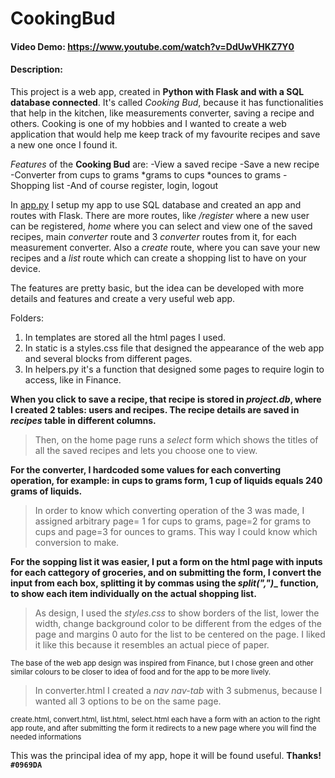 # CookingBud
#### Video Demo:  https://www.youtube.com/watch?v=DdUwVHKZ7Y0
#### Description:

This project is a web app, created in **Python with Flask and with a SQL database connected**.
It's called *Cooking Bud*, because it has functionalities that help in the kitchen, like measurements converter, saving a recipe and others.
Cooking is one of my hobbies and I wanted to create a web application that would help me keep track of my favourite recipes and save a new one once I found it.

*Features* of the **Cooking Bud** are:
-View a saved recipe
-Save a new recipe
-Converter from cups to grams
                *grams to cups
                *ounces to grams
-Shopping list
-And of course register, login, logout

In [app.py](project/app.py) I setup my app to use SQL database and created an app and routes with Flask.
There are more routes, like */register* where a new user can be registered, *home* where you can select and view one of the saved recipes,  main *converter* route and 3 *converter* routes from it, for each measurement converter.
Also a *create* route, where you can save your new recipes and a *list* route which can create a shopping list to have on your device.

The features are pretty basic, but the idea can be developed with more details and features and create a very useful web app.

Folders:
1. In templates are stored all the html pages I used.
2. In static is a styles.css file that designed the appearance of the web app and several blocks from different pages.
3. In helpers.py it's a function that designed some pages to require login to access, like in Finance.

**When you click to save a recipe, that recipe is stored in _project.db_, where I created 2 tables: users and recipes. The recipe details are saved in _recipes_ table in different columns.**
>Then, on the home page runs a _select_ form which shows the titles of all the saved recipes and lets you choose one to view.

**For the converter, I hardcoded some values for each converting operation, for example: in cups to grams form, 1 cup of liquids equals 240 grams of liquids.**
> In order to know which converting operation of the 3 was made, I assigned arbitrary page= 1 for cups to grams, page=2 for grams to cups and page=3 for ounces to grams. This way I could know which conversion to make.

**For the sopping list it was easier, I put a form on the html page with inputs for each cattegory of groceries, and on submitting the form, I convert the input from each box, splitting it by commas using the _split(",")__ function, to show each item individually on the actual shopping list.**
> As design, I used the _styles.css_ to show borders of the list, lower the width, change background color to be different from the edges of the page and margins 0 auto for the list to be centered on the page. I liked it like this because it resembles an actual piece of paper.

<sub>The base of the web app design was inspired from Finance, but I chose green and other similar colours to be closer to idea of food and for the app to be more lively.</sub>

>In converter.html I created a _nav nav-tab_ with 3 submenus, because I wanted all 3 options to be on the same page.


<sub> create.html, convert.html, list.html, select.html each have a form with an action to the right app route, and after submitting the form it redirects to a new page where you will find the needed informations</sub>

This was the principal idea of my app, hope it will be found useful.
                  **Thanks! `#0969DA`**
